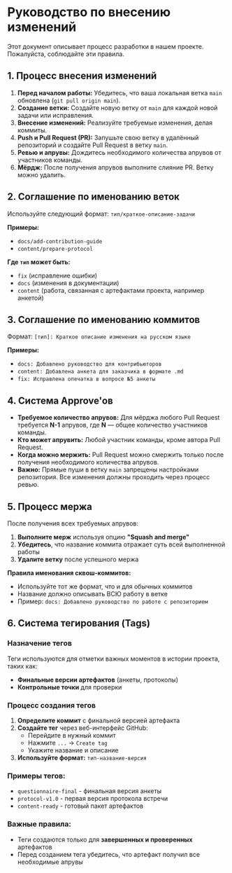 # Руководство по внесению изменений

Этот документ описывает процесс разработки в нашем проекте. Пожалуйста, соблюдайте эти правила.

## 1. Процесс внесения изменений

1.  **Перед началом работы:** Убедитесь, что ваша локальная ветка `main` обновлена (`git pull origin main`).
2.  **Создание ветки:** Создайте новую ветку от `main` для каждой новой задачи или исправления.
3.  **Внесение изменений:** Реализуйте требуемые изменения, делая коммиты.
4.  **Push и Pull Request (PR):** Запушьте свою ветку в удалённый репозиторий и создайте Pull Request в ветку `main`.
5.  **Ревью и апрувы:** Дождитесь необходимого количества апрувов от участников команды.
6.  **Мёрдж:** После получения апрувов выполните слияние PR. Ветку можно удалить.

## 2. Соглашение по именованию веток

Используйте следующий формат: `тип/краткое-описание-задачи`

**Примеры:**
- `docs/add-contribution-guide`
- `content/prepare-protocol`

**Где `тип` может быть:**
- `fix` (исправление ошибки)
- `docs` (изменения в документации)
- `content` (работа, связанная с артефактами проекта, например анкетой)

## 3. Соглашение по именованию коммитов

Формат: `[тип]: Краткое описание изменения на русском языке`

**Примеры:**
- `docs: Добавлено руководство для контрибьюторов`
- `content: Добавлена анкета для заказчика в формате .md`
- `fix: Исправлена опечатка в вопросе №5 анкеты`

## 4. Система Approve'ов

-   **Требуемое количество апрувов:** Для мёрджа любого Pull Request требуется **N-1** апрувов, где **N** — общее количество участников команды.
-   **Кто может апрувить:** Любой участник команды, кроме автора Pull Request.
-   **Когда можно мержить:** Pull Request можно смержить только после получения необходимого количества апрувов.
-   **Важно:** Прямые пуши в ветку `main` запрещены настройками репозитория. Все изменения должны проходить через процесс ревью.

## 5. Процесс мержа

После получения всех требуемых апрувов:

1. **Выполните мерж** используя опцию **"Squash and merge"**
2. **Убедитесь**, что название коммита отражает суть всей выполненной работы
3. **Удалите ветку** после успешного мержа

**Правила именования сквош-коммитов:**
- Используйте тот же формат, что и для обычных коммитов
- Название должно описывать ВСЮ работу в ветке
- Пример: `docs: Добавлено руководство по работе с репозиторием`

## 6. Система тегирования (Tags)

### Назначение тегов
Теги используются для отметки важных моментов в истории проекта, таких как:
- **Финальные версии артефактов** (анкеты, протоколы)
- **Контрольные точки** для проверки

### Процесс создания тегов
1. **Определите коммит** с финальной версией артефакта
2. **Создайте тег** через веб-интерфейс GitHub:
   - Перейдите в нужный коммит
   - Нажмите `...` → `Create tag`
   - Укажите название и описание
3. **Используйте формат:** `тип-название-версия`

### Примеры тегов:
- `questionnaire-final` - финальная версия анкеты
- `protocol-v1.0` - первая версия протокола встречи
- `content-ready` - готовый пакет артефактов

### Важные правила:
- Теги создаются только для **завершенных и проверенных** артефактов
- Перед созданием тега убедитесь, что артефакт получил все необходимые апрувы
